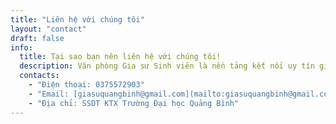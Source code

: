 ```yaml
---
title: "Liên hệ với chúng tôi"
layout: "contact"
draft: false
info: 
  title: Tại sao bạn nên liên hệ với chúng tôi!
  description: Văn phòng Gia sư Sinh viên là nền tảng kết nối uy tín giữa gia sư sinh viên và phụ huynh, học sinh tại Quảng Bình. Chúng tôi cam kết mang đến dịch vụ chất lượng cao với chi phí hợp lý.
  contacts: 
    - "Điện thoại: 0375572903"
    - "Email: [giasuquangbinh@gmail.com](mailto:giasuquangbinh@gmail.com)"
    - "Địa chỉ: SSDT KTX Trường Đại học Quảng Bình"
---
```

